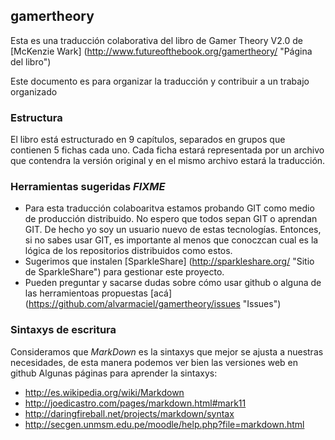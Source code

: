 ## gamertheory

Esta es una traducción colaborativa del libro de Gamer Theory V2.0 de [McKenzie Wark] (http://www.futureofthebook.org/gamertheory/ "Página del libro")

Este documento es para organizar la traducción y contribuir a un trabajo organizado

### Estructura
El libro está estructurado en 9 capítulos, separados en grupos que contienen 5 fichas cada uno.
Cada ficha estará representada por un archivo que contendra la versión original y en el mismo archivo estará la traducción.

### Herramientas sugeridas *FIXME*
* Para esta traducción colaboaritva estamos probando GIT como medio  de producción distribuido. No espero que todos sepan GIT o aprendan GIT. De hecho yo soy un usuario nuevo de estas tecnologías. Entonces, si no sabes usar GIT, es importante al menos que conoczcan cual es la lógica de los repositorios distribuidos como estos.
* Sugerimos que instalen [SparkleShare] (http://sparkleshare.org/ "Sitio de SparkleShare") para gestionar este proyecto.
* Pueden preguntar y sacarse dudas sobre cómo usar github o alguna de las herramientoas propuestas [acá] (https://github.com/alvarmaciel/gamertheory/issues "Issues")


### Sintaxys de escritura
Consideramos que *MarkDown* es la sintaxys que mejor se ajusta a nuestras necesidades, de esta manera podemos ver bien las versiones web en github
Algunas páginas para aprender la sintaxys:
* http://es.wikipedia.org/wiki/Markdown
* http://joedicastro.com/pages/markdown.html#mark11
* http://daringfireball.net/projects/markdown/syntax
* http://secgen.unmsm.edu.pe/moodle/help.php?file=markdown.html

